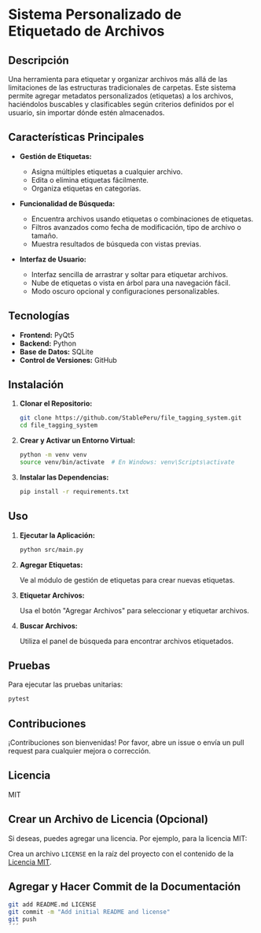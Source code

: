 # Sistema Personalizado de Etiquetado de Archivos

## Descripción

Una herramienta para etiquetar y organizar archivos más allá de las limitaciones de las estructuras tradicionales de carpetas. Este sistema permite agregar metadatos personalizados (etiquetas) a los archivos, haciéndolos buscables y clasificables según criterios definidos por el usuario, sin importar dónde estén almacenados.

## Características Principales

- **Gestión de Etiquetas:**
  - Asigna múltiples etiquetas a cualquier archivo.
  - Edita o elimina etiquetas fácilmente.
  - Organiza etiquetas en categorías.

- **Funcionalidad de Búsqueda:**
  - Encuentra archivos usando etiquetas o combinaciones de etiquetas.
  - Filtros avanzados como fecha de modificación, tipo de archivo o tamaño.
  - Muestra resultados de búsqueda con vistas previas.

- **Interfaz de Usuario:**
  - Interfaz sencilla de arrastrar y soltar para etiquetar archivos.
  - Nube de etiquetas o vista en árbol para una navegación fácil.
  - Modo oscuro opcional y configuraciones personalizables.

## Tecnologías

- **Frontend:** PyQt5
- **Backend:** Python
- **Base de Datos:** SQLite
- **Control de Versiones:** GitHub

## Instalación

1. **Clonar el Repositorio:**

   ```bash
   git clone https://github.com/StablePeru/file_tagging_system.git
   cd file_tagging_system
   ```

2. **Crear y Activar un Entorno Virtual:**

   ```bash
   python -m venv venv
   source venv/bin/activate  # En Windows: venv\Scripts\activate
   ```

3. **Instalar las Dependencias:**

   ```bash
   pip install -r requirements.txt
   ```

## Uso

1. **Ejecutar la Aplicación:**

   ```bash
   python src/main.py
   ```

2. **Agregar Etiquetas:**
   
   Ve al módulo de gestión de etiquetas para crear nuevas etiquetas.

3. **Etiquetar Archivos:**

   Usa el botón "Agregar Archivos" para seleccionar y etiquetar archivos.

4. **Buscar Archivos:**

   Utiliza el panel de búsqueda para encontrar archivos etiquetados.

## Pruebas

Para ejecutar las pruebas unitarias:

```bash
pytest
```

## Contribuciones

¡Contribuciones son bienvenidas! Por favor, abre un issue o envía un pull request para cualquier mejora o corrección.

## Licencia

MIT

## Crear un Archivo de Licencia (Opcional)

Si deseas, puedes agregar una licencia. Por ejemplo, para la licencia MIT:

Crea un archivo `LICENSE` en la raíz del proyecto con el contenido de la [Licencia MIT](https://opensource.org/licenses/MIT).

## Agregar y Hacer Commit de la Documentación

```bash
git add README.md LICENSE
git commit -m "Add initial README and license"
git push
´´´
